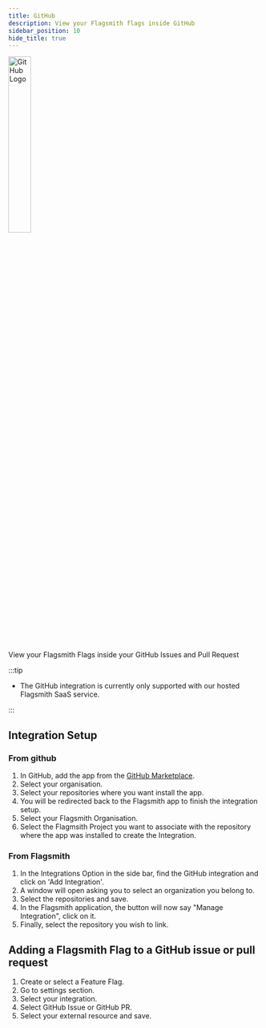 ```yaml
---
title: GitHub
description: View your Flagsmith flags inside GitHub
sidebar_position: 10
hide_title: true
---
```


<img src="/img/integrations/github/github-logo.svg" alt="GitHub Logo" width="30%" height="30%"/>

View your Flagsmith Flags inside your GitHub Issues and Pull Request

:::tip

- The GitHub integration is currently only supported with our hosted Flagsmith SaaS service.

:::

## Integration Setup

### From github

1. In GitHub, add the app from the [GitHub Marketplace](https://github.com/apps/flagsmith-github-integration).
2. Select your organisation.
3. Select your repositories where you want install the app.
4. You will be redirected back to the Flagsmith app to finish the integration setup.
5. Select your Flagsmith Organisation.
6. Select the Flagmsith Project you want to associate with the repository where the app was installed to create the
   Integration.

### From Flagsmith

1. In the Integrations Option in the side bar, find the GitHub integration and click on 'Add Integration'.
2. A window will open asking you to select an organization you belong to.
3. Select the repositories and save.
4. In the Flagsmith application, the button will now say "Manage Integration", click on it.
5. Finally, select the repository you wish to link.

## Adding a Flagsmith Flag to a GitHub issue or pull request

1. Create or select a Feature Flag.
2. Go to settings section.
3. Select your integration.
4. Select GitHub Issue or GitHub PR.
5. Select your external resource and save.
